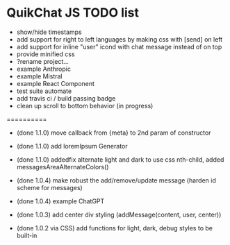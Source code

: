 # QuikChat JS TODO list

* show/hide timestamps
* add support for right to left languages by making css with [send] on left
* add support for inline "user" icond with chat message instead of on top
* provide minified css
* ?rename project...
* example Anthropic
* example Mistral
* example React Component
* test suite automate 
* add travis ci / build passing badge 
* clean up scroll to bottom behavior (in progress)

==========

* (done 1.1.0) move callback from {meta} to 2nd param of constructor
* (done 1.1.0) add loremIpsum Generator
* (done 1.1.0) addedfix alternate light and dark to use css nth-child, added messagesAreaAlternateColors()


* (done 1.0.4) make robust the add/remove/update message (harden id scheme for messages)
* (done 1.0.4) example ChatGPT

* (done 1.0.3) add center div styling (addMessage(content, user, center))
* (done 1.0.2 via CSS) add functions for light, dark, debug styles to be built-in




